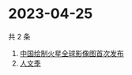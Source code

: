 # 2023-04-25

共 2 条

<!-- BEGIN -->
<!-- 最后更新时间 Tue Apr 25 2023 04:11:38 GMT+0800 (China Standard Time) -->

1. [中国绘制火星全球影像图首次发布](https://www.zhihu.com/search?q=中国绘制火星全球影像图首次发布)
1. [人文季](https://www.zhihu.com/search?q=人文季)

<!-- END -->
